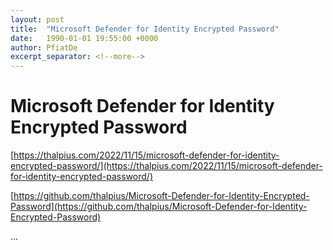 ```yaml
---
layout: post
title:  "Microsoft Defender for Identity Encrypted Password"
date:   1990-01-01 19:55:00 +0000
author: PfiatDe
excerpt_separator: <!--more-->
---
```


# Microsoft Defender for Identity Encrypted Password

[https://thalpius.com/2022/11/15/microsoft-defender-for-identity-encrypted-password/](https://thalpius.com/2022/11/15/microsoft-defender-for-identity-encrypted-password/)

[https://github.com/thalpius/Microsoft-Defender-for-Identity-Encrypted-Password](https://github.com/thalpius/Microsoft-Defender-for-Identity-Encrypted-Password)

...
<!--more-->
